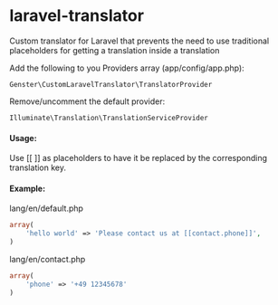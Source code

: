 # laravel-translator
Custom translator for Laravel that prevents the need to use traditional placeholders for getting a translation inside a translation

Add the following to you Providers array (app/config/app.php): 

`Genster\CustomLaravelTranslator\TranslatorProvider`

Remove/uncomment the default provider: 

`Illuminate\Translation\TranslationServiceProvider`

#### Usage:
Use [[ ]] as placeholders to have it be replaced by the corresponding translation key.

#### Example:

lang/en/default.php
```php
array(
    'hello world' => 'Please contact us at [[contact.phone]]',
)
```

lang/en/contact.php
```php
array(
    'phone' => '+49 12345678'
)
```
